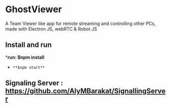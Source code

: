 # GhostViewer
A Team Viewer like app for remote streaming and controlling other PCs, made with Electron JS, webRTC & Robot JS

## Install and run
  ***run: $npm install**
  *     **$npm start**

## Signaling Server : https://github.com/AlyMBarakat/SignallingServer
  
